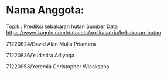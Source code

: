# Nama Anggota:

Topik       : Prediksi kebakaran hutan
Sumber Data : https://www.kaggle.com/datasets/ardikasatria/kebakaran-hutan

71220824/David Alan Mulia Priantara

71220836/Yudistira Adiyoga

71220953/Yeremia Christopher Wicaksana
